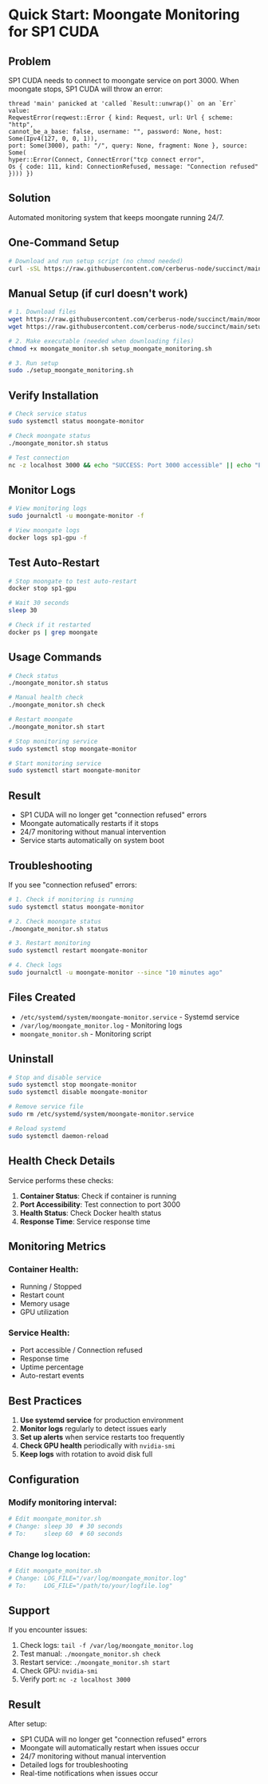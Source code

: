 # Quick Start: Moongate Monitoring for SP1 CUDA

## Problem

SP1 CUDA needs to connect to moongate service on port 3000. When moongate stops, SP1 CUDA will throw an error:
```
thread 'main' panicked at 'called `Result::unwrap()` on an `Err` value: 
ReqwestError(reqwest::Error { kind: Request, url: Url { scheme: "http", 
cannot_be_a_base: false, username: "", password: None, host: Some(Ipv4(127, 0, 0, 1)), 
port: Some(3000), path: "/", query: None, fragment: None }, source: Some(
hyper::Error(Connect, ConnectError("tcp connect error", 
Os { code: 111, kind: ConnectionRefused, message: "Connection refused" }))) })
```

## Solution
Automated monitoring system that keeps moongate running 24/7.

## One-Command Setup

```bash
# Download and run setup script (no chmod needed)
curl -sSL https://raw.githubusercontent.com/cerberus-node/succinct/main/setup_moongate_monitoring_auto.sh | sudo bash
```

## Manual Setup (if curl doesn't work)

```bash
# 1. Download files
wget https://raw.githubusercontent.com/cerberus-node/succinct/main/moongate_monitor.sh
wget https://raw.githubusercontent.com/cerberus-node/succinct/main/setup_moongate_monitoring.sh

# 2. Make executable (needed when downloading files)
chmod +x moongate_monitor.sh setup_moongate_monitoring.sh

# 3. Run setup
sudo ./setup_moongate_monitoring.sh
```

## Verify Installation

```bash
# Check service status
sudo systemctl status moongate-monitor

# Check moongate status
./moongate_monitor.sh status

# Test connection
nc -z localhost 3000 && echo "SUCCESS: Port 3000 accessible" || echo "ERROR: Port 3000 not accessible"
```

## Monitor Logs

```bash
# View monitoring logs
sudo journalctl -u moongate-monitor -f

# View moongate logs
docker logs sp1-gpu -f
```

## Test Auto-Restart

```bash
# Stop moongate to test auto-restart
docker stop sp1-gpu

# Wait 30 seconds
sleep 30

# Check if it restarted
docker ps | grep moongate
```

## Usage Commands

```bash
# Check status
./moongate_monitor.sh status

# Manual health check
./moongate_monitor.sh check

# Restart moongate
./moongate_monitor.sh start

# Stop monitoring service
sudo systemctl stop moongate-monitor

# Start monitoring service
sudo systemctl start moongate-monitor
```

## Result
- SP1 CUDA will no longer get "connection refused" errors
- Moongate automatically restarts if it stops
- 24/7 monitoring without manual intervention
- Service starts automatically on system boot

## Troubleshooting

If you see "connection refused" errors:

```bash
# 1. Check if monitoring is running
sudo systemctl status moongate-monitor

# 2. Check moongate status
./moongate_monitor.sh status

# 3. Restart monitoring
sudo systemctl restart moongate-monitor

# 4. Check logs
sudo journalctl -u moongate-monitor --since "10 minutes ago"
```

## Files Created
- `/etc/systemd/system/moongate-monitor.service` - Systemd service
- `/var/log/moongate_monitor.log` - Monitoring logs
- `moongate_monitor.sh` - Monitoring script

## Uninstall

```bash
# Stop and disable service
sudo systemctl stop moongate-monitor
sudo systemctl disable moongate-monitor

# Remove service file
sudo rm /etc/systemd/system/moongate-monitor.service

# Reload systemd
sudo systemctl daemon-reload
``` 
## Health Check Details

Service performs these checks:

1. **Container Status**: Check if container is running
2. **Port Accessibility**: Test connection to port 3000
3. **Health Status**: Check Docker health status
4. **Response Time**: Service response time

## Monitoring Metrics

### Container Health:
- Running / Stopped
- Restart count
- Memory usage
- GPU utilization

### Service Health:
- Port accessible / Connection refused
- Response time
- Uptime percentage
- Auto-restart events

## Best Practices

1. **Use systemd service** for production environment
2. **Monitor logs** regularly to detect issues early
3. **Set up alerts** when service restarts too frequently
4. **Check GPU health** periodically with `nvidia-smi`
5. **Keep logs** with rotation to avoid disk full

## Configuration

### Modify monitoring interval:
```bash
# Edit moongate_monitor.sh
# Change: sleep 30  # 30 seconds
# To:     sleep 60  # 60 seconds
```

### Change log location:
```bash
# Edit moongate_monitor.sh
# Change: LOG_FILE="/var/log/moongate_monitor.log"
# To:     LOG_FILE="/path/to/your/logfile.log"
```

## Support

If you encounter issues:

1. Check logs: `tail -f /var/log/moongate_monitor.log`
2. Test manual: `./moongate_monitor.sh check`
3. Restart service: `./moongate_monitor.sh start`
4. Check GPU: `nvidia-smi`
5. Verify port: `nc -z localhost 3000`

## Result

After setup:
- SP1 CUDA will no longer get "connection refused" errors
- Moongate will automatically restart when issues occur
- 24/7 monitoring without manual intervention
- Detailed logs for troubleshooting
- Real-time notifications when issues occur 
